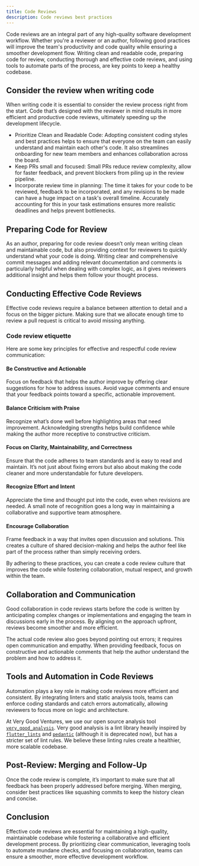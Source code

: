 ```yaml
---
title: Code Reviews
description: Code reviews best practices
---
```


Code reviews are an integral part of any high-quality software development workflow. Whether you're a reviewer or an author, following good practices will improve the team's productivity and code quality while ensuring a smoother development flow.
Writing clean and readable code, preparing code for review, conducting thorough and effective code reviews, and using tools to automate parts of the process, are key points to keep a healthy codebase.

## Consider the review when writing code

When writing code it is essential to consider the review process right from the start. Code that’s designed with the reviewer in mind results in more efficient and productive code reviews, ultimately speeding up the development lifecycle.

- Prioritize Clean and Readable Code: Adopting consistent coding styles and best practices helps to ensure that everyone on the team can easily understand and maintain each other's code. It also streamlines onboarding for new team members and enhances collaboration across the board.
- Keep PRs small and focused: Small PRs reduce review complexity, allow for faster feedback, and prevent blockers from piling up in the review pipeline.
- Incorporate review time in planning: The time it takes for your code to be reviewed, feedback to be incorporated, and any revisions to be made can have a huge impact on a task's overall timeline. Accurately accounting for this in your task estimations ensures more realistic deadlines and helps prevent bottlenecks.

## Preparing Code for Review

As an author, preparing for code review doesn’t only mean writing clean and maintainable code, but also providing context for reviewers to quickly understand what your code is doing.
Writing clear and comprehensive commit messages and adding relevant documentation and comments is particularly helpful when dealing with complex logic, as it gives reviewers additional insight and helps them follow your thought process.

## Conducting Effective Code Reviews

Effective code reviews require a balance between attention to detail and a focus on the bigger picture. Making sure that we allocate enough time to review a pull request is critical to avoid missing anything.

### Code review etiquette

Here are some key principles for effective and respectful code review communication:

#### Be Constructive and Actionable

Focus on feedback that helps the author improve by offering clear suggestions for how to address issues. Avoid vague comments and ensure that your feedback points toward a specific, actionable improvement.

#### Balance Criticism with Praise

Recognize what’s done well before highlighting areas that need improvement. Acknowledging strengths helps build confidence while making the author more receptive to constructive criticism.

#### Focus on Clarity, Maintainability, and Correctness

Ensure that the code adheres to team standards and is easy to read and maintain. It’s not just about fixing errors but also about making the code cleaner and more understandable for future developers.

#### Recognize Effort and Intent

Appreciate the time and thought put into the code, even when revisions are needed. A small note of recognition goes a long way in maintaining a collaborative and supportive team atmosphere.

#### Encourage Collaboration

Frame feedback in a way that invites open discussion and solutions. This creates a culture of shared decision-making and helps the author feel like part of the process rather than simply receiving orders.

By adhering to these practices, you can create a code review culture that improves the code while fostering collaboration, mutual respect, and growth within the team.

## Collaboration and Communication

Good collaboration in code reviews starts before the code is written by anticipating complex changes or implementations and engaging the team in discussions early in the process. By aligning on the approach upfront, reviews become smoother and more efficient.

The actual code review also goes beyond pointing out errors; it requires open communication and empathy. When providing feedback, focus on constructive and actionable comments that help the author understand the problem and how to address it.

## Tools and Automation in Code Reviews

Automation plays a key role in making code reviews more efficient and consistent. By integrating linters and static analysis tools, teams can enforce coding standards and catch errors automatically, allowing reviewers to focus more on logic and architecture.

At Very Good Ventures, we use our open source analysis tool [`very_good_analysis`](https://github.com/VeryGoodOpenSource/very_good_analysis). Very good analysis is a lint library heavily inspired by [`flutter_lints`](https://pub.dev/packages/flutter_lints) and [`pedantic`](https://pub.dev/packages/pedantic) (although it is deprecated now), but has a stricter set of lint rules. We believe these linting rules create a healthier, more scalable codebase.

## Post-Review: Merging and Follow-Up

Once the code review is complete, it’s important to make sure that all feedback has been properly addressed before merging. When merging, consider best practices like squashing commits to keep the history clean and concise.

## Conclusion

Effective code reviews are essential for maintaining a high-quality, maintainable codebase while fostering a collaborative and efficient development process. By prioritizing clear communication, leveraging tools to automate mundane checks, and focusing on collaboration, teams can ensure a smoother, more effective development workflow.

